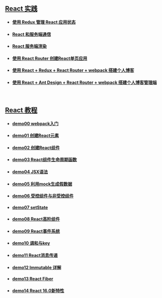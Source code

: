 ## [React 实践](https://github.com/Marco2333/react-projects)

- #### __[使用 Redux 管理 React 应用状态](https://github.com/Marco2333/react-projects/tree/master/todo)__

- #### __[React 和服务端通信](https://github.com/Marco2333/react-projects/tree/master/weather)__

- #### __[React 服务端渲染](https://github.com/Marco2333/react-projects/tree/master/ssr)__

- #### __[使用 React Router 创建React单页应用](https://github.com/Marco2333/react-projects/tree/master/router)__

- #### __[使用 React + Redux + React Router + webpack 搭建个人博客](https://github.com/Marco2333/react-projects/tree/master/blog)__

- #### __[使用 React + Ant Design + React Router + webpack 搭建个人博客管理端](https://github.com/Marco2333/react-projects/tree/master/admin)__

<br>

## [React 教程](https://github.com/Marco2333/react-demo)

- #### __[demo00 webpack入门](https://github.com/Marco2333/react-demo/tree/master/demo/demo00%20webpack)__

- #### __[demo01 创建React元素](https://github.com/Marco2333/react-demo/tree/master/demo/demo01%20React%20%E5%85%83%E7%B4%A0)__

- #### __[demo02 创建React组件](https://github.com/Marco2333/react-demo/tree/master/demo/demo02%20React%20%E7%BB%84%E4%BB%B6)__

- #### __[demo03 React组件生命周期函数](https://github.com/Marco2333/react-demo/tree/master/demo/demo03%20%E7%94%9F%E5%91%BD%E5%91%A8%E6%9C%9F)__

- #### __[demo04 JSX语法](https://github.com/Marco2333/react-demo/tree/master/demo/demo04%20JSX)__

- #### __[demo05 利用mock生成假数据](https://github.com/Marco2333/react-demo/tree/master/demo/demo05%20mock)__

- #### __[demo06 受控组件与非受控组件](https://github.com/Marco2333/react-demo/tree/master/demo/demo06%20(%E9%9D%9E)%E5%8F%97%E6%8E%A7%E7%BB%84%E4%BB%B6)__

- #### __[demo07 setState](https://github.com/Marco2333/react-demo/tree/master/demo/demo07%20setState)__

- #### __[demo08 React高阶组件](https://github.com/Marco2333/react-demo/tree/master/demo/demo08%20%E9%AB%98%E9%98%B6%E7%BB%84%E4%BB%B6)__

- #### __[demo09 React事件系统](https://github.com/Marco2333/react-demo/tree/master/demo/demo09%20%E4%BA%8B%E4%BB%B6%E7%B3%BB%E7%BB%9F)__

- #### __[demo10 调和与key](https://github.com/Marco2333/react-demo/tree/master/demo/demo10%20%E8%B0%83%E5%92%8C%E4%B8%8Ekey)__

- #### __[demo11 React消息传递](https://github.com/Marco2333/react-demo/tree/master/demo/demo11%20%E6%B6%88%E6%81%AF%E4%BC%A0%E9%80%92)__

- #### __[demo12 Immutable 详解](https://github.com/Marco2333/react-demo/tree/master/demo/demo12%20Immutable)__

- #### __[demo13 React Fiber](https://github.com/Marco2333/react-demo/tree/master/demo/demo13%20Fiber)__

- #### __[demo14 React 16.0新特性](https://github.com/Marco2333/react-demo/tree/master/demo/demo14%20React16.0)__